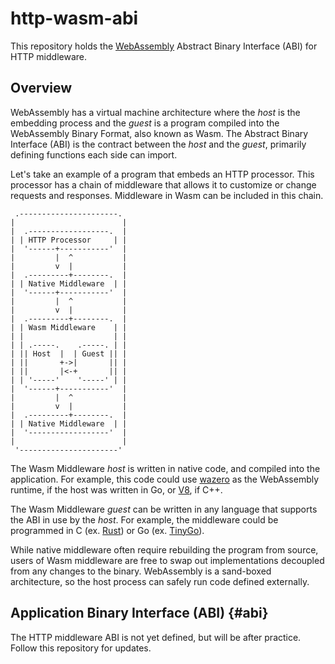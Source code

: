 # http-wasm-abi

This repository holds the [WebAssembly][1] Abstract Binary Interface (ABI) for
HTTP middleware.

## Overview

WebAssembly has a virtual machine architecture where the *host* is the
embedding process and the *guest* is a program compiled into the WebAssembly
Binary Format, also known as Wasm. The Abstract Binary Interface (ABI) is the
contract between the *host* and the *guest*, primarily defining functions each
side can import.

Let's take an example of a program that embeds an HTTP processor. This processor
has a chain of middleware that allows it to customize or change requests and
responses. Middleware in Wasm can be included in this chain.

```goat
 .----------------------. 
|                        |
|  .------------------.  |
| | HTTP Processor     | |
|  '------+-----------'  | 
|         |  ^           |
|         v  |           |
|  .---------+--------.  |
| | Native Middleware  | |
|  '------+-----------'  | 
|         |  ^           |
|         v  |           |
|  .---------+--------.  |
| | Wasm Middleware    | |
| |                    | |
| | .-----.    .-----. | |
| || Host  |  | Guest || |
| ||       +->|       || |
| ||       |<-+       || |
| | '-----'    '-----' | |
|  '------+-----------'  | 
|         |  ^           |
|         v  |           |
|  .---------+--------.  |
| | Native Middleware  | |
|  '------------------'  | 
|                        |
 '----------------------' 
```

The Wasm Middleware *host* is written in native code, and compiled into the
application. For example, this code could use [wazero][2] as the WebAssembly
runtime, if the host was written in Go, or [V8][3], if C++.

The Wasm Middleware *guest* can be written in any language that supports the
ABI in use by the *host*. For example, the middleware could be programmed in C
(ex. [Rust][4]) or Go (ex. [TinyGo][5]).

While native middleware often require rebuilding the program from source, users
of Wasm middleware are free to swap out implementations decoupled from any
changes to the binary. WebAssembly is a sand-boxed architecture, so the host
process can safely run code defined externally.

## Application Binary Interface (ABI) {#abi}

The HTTP middleware ABI is not yet defined, but will be after practice. Follow
this repository for updates.

[1]: https://webassembly.org/
[2]: https://wazero.io
[3]: https://v8.dev
[4]: https://rustwasm.github.io/docs/book
[5]: https://tinygo.org/docs/guides/webassembly/

